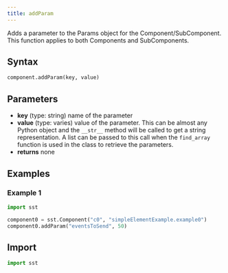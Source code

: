 ```yaml
---
title: addParam
---
```


<!---
SAND2022-6843 O
Source: sst-documentation/manuals/python
--->

Adds a parameter to the Params object for the Component/SubComponent. This function applies to both Components and SubComponents.

## Syntax
```python
component.addParam(key, value)
```

## Parameters
* **key** (type: string) name of the parameter 
* **value** (type: varies) value of the parameter. This can be almost any Python object and the `__str__` method will be called to get a string representation. A list can be passed to this call when the `find_array` function is used in the class to retrieve the parameters. 
* **returns** none


## Examples

### Example 1
```python
import sst

component0 = sst.Component("c0", "simpleElementExample.example0")
component0.addParam("eventsToSend", 50)
```

## Import
```python
import sst
```

